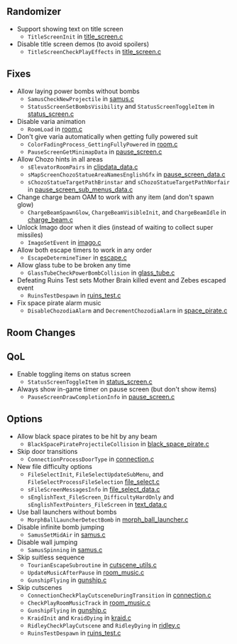## Randomizer
- Support showing text on title screen
  - `TitleScreenInit` in [title_screen.c](src\menus\title_screen.c)
- Disable title screen demos (to avoid spoilers)
  - `TitleScreenCheckPlayEffects` in [title_screen.c](src/menus/title_screen.c)

## Fixes
- Allow laying power bombs without bombs
  - `SamusCheckNewProjectile` in [samus.c](src/samus.c)
  - `StatusScreenSetBombsVisibility` and `StatusScreenToggleItem` in [status_screen.c](src/menus/status_screen.c)
- Disable varia animation
  - `RoomLoad` in [room.c](src/room.c)
- Don't give varia automatically when getting fully powered suit
  - `ColorFadingProcess_GettingFullyPowered` in [room.c](src/color_fading.c)
  - `PauseScreenGetMinimapData` in [pause_screen.c](src\menus\pause_screen.c)
- Allow Chozo hints in all areas
  - `sElevatorRoomPairs` in [clipdata_data.c](src\data\clipdata_data.c)
  - `sMapScreenChozoStatueAreaNamesEnglishGfx` in [pause_screen_data.c](src\data\menus\pause_screen_data.c)
  - `sChozoStatueTargetPathBrinstar` and `sChozoStatueTargetPathNorfair` in [pause_screen_sub_menus_data.c](src\data\menus\pause_screen_sub_menus_data.c)
- Change charge beam OAM to work with any item (and don't spawn glow)
  - `ChargeBeamSpawnGlow`, `ChargeBeamVisibleInit`, and `ChargeBeamIdle` in [charge_beam.c](src/sprites_AI/charge_beam.c)
- Unlock Imago door when it dies (instead of waiting to collect super missiles)
  - `ImagoSetEvent` in [imago.c](src/sprites_AI/imago.c)
- Allow both escape timers to work in any order
  - `EscapeDetermineTimer` in [escape.c](src/escape.c)
- Allow glass tube to be broken any time
  - `GlassTubeCheckPowerBombCollision` in [glass_tube.c](src/sprites_AI/glass_tube.c)
- Defeating Ruins Test sets Mother Brain killed event and Zebes escaped event
  - `RuinsTestDespawn` in [ruins_test.c](src\sprites_AI\ruins_test.c)
- Fix space pirate alarm music
  - `DisableChozodiaAlarm` and `DecrementChozodiaAlarm` in [space_pirate.c](src/sprites_AI/space_pirate.c)

## Room Changes

## QoL
- Enable toggling items on status screen
  - `StatusScreenToggleItem` in [status_screen.c](src/menus/status_screen.c)
- Always show in-game timer on pause screen (but don't show items)
  - `PauseScreenDrawCompletionInfo` in [pause_screen.c](src/menus/pause_screen.c)

## Options
- Allow black space pirates to be hit by any beam
  - `BlackSpacePirateProjectileCollision` in [black_space_pirate.c](src/sprites_AI/black_space_pirate.c)
- Skip door transitions
  - `ConnectionProcessDoorType` in [connection.c](src/connection.c)
- New file difficulty options
  - `FileSelectInit`, `FileSelectUpdateSubMenu`, and `FileSelectProcessFileSelection` [file_select.c](src\menus\file_select.c)
  - `sFileScreenMessagesInfo` in [file_select_data.c](src\data\menus\file_select_data.c)
  - `sEnglishText_FileScreen_DifficultyHardOnly` and `sEnglishTextPointers_FileScreen` in [text_data.c](src\data\text_data.c)
- Use ball launchers without bombs
  - `MorphBallLauncherDetectBomb` in [morph_ball_launcher.c](src/sprites_AI/morph_ball_launcher.c)
- Disable infinite bomb jumping
  - `SamusSetMidAir` in [samus.c](src/samus.c)
- Disable wall jumping
  - `SamusSpinning` in [samus.c](src/samus.c)
- Skip suitless sequence
  - `TourianEscapeSubroutine` in [cutscene_utils.c](src/cutscenes/cutscene_utils.c)
  - `UpdateMusicAfterPause` in [room_music.c](src/room_music.c)
  - `GunshipFlying` in [gunship.c](src/sprites_AI/gunship.c)
- Skip cutscenes
  - `ConnectionCheckPlayCutsceneDuringTransition` in [connection.c](src/connection.c)
  - `CheckPlayRoomMusicTrack` in [room_music.c](src/room_music.c)
  - `GunshipFlying` in [gunship.c](src/sprites_AI/gunship.c)
  - `KraidInit` and `KraidDying` in [kraid.c](src/sprites_AI/kraid.c)
  - `RidleyCheckPlayCutscene` and `RidleyDying` in [ridley.c](src/sprites_AI/ridley.c)
  - `RuinsTestDespawn` in [ruins_test.c](src\sprites_AI\ruins_test.c)

